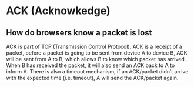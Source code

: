 # ACK (Acknowkedge)

## How do browsers know a packet is lost

ACK is part of TCP (Transmission Control Protocol). ACK is a receipt of a packet, before a packet is going to be sent from device A to device B, ACK will be sent from A to B, which allows B to know which packet has arrived. When B has received the packet, it will also send an ACK back to A to inform A. There is also a timeout mechanism, if an ACK/packet didn’t arrive with the expected time (i.e. timeout), A will send the ACK/packet again.
